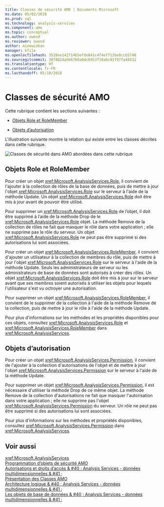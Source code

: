 ```yaml
---
title: Classes de sécurité AMO | Documents Microsoft
ms.date: 05/02/2018
ms.prod: sql
ms.technology: analysis-services
ms.component: amo
ms.topic: conceptual
ms.author: owend
ms.reviewer: owend
author: minewiskan
manager: kfile
ms.openlocfilehash: 3528ee142714b5efde841c4f4ef712be0ccb5748
ms.sourcegitcommit: 38f8824abb6760a9dc6953f10a6c91f97fa48432
ms.translationtype: HT
ms.contentlocale: fr-FR
ms.lasthandoff: 05/10/2018
---
```

# <a name="amo-security-classes"></a>Classes de sécurité AMO
  Cette rubrique contient les sections suivantes :  
  
-   [Objets Role et RoleMember](#RolesMembers)  
  
-   [Objets d’autorisation](#Permissions)  
  
 L'illustration suivante montre la relation qui existe entre les classes décrites dans cette rubrique.  
  
 ![Classes de sécurité dans AMO abordées dans cette rubrique](../../../analysis-services/multidimensional-models/analysis-management-objects/media/amo-securityclasses.gif "des classes de sécurité dans AMO abordées dans cette rubrique")  
  
##  <a name="RolesMembers"></a>Objets Role et RoleMember  
 Pour créer un objet <xref:Microsoft.AnalysisServices.Role>, il convient de l'ajouter à la collection de rôles de la base de données, puis de mettre à jour l'objet <xref:Microsoft.AnalysisServices.Role> sur le serveur à l'aide de la méthode Update. Un objet <xref:Microsoft.AnalysisServices.Role> doit être mis à jour avant de pouvoir être utilisé.  
  
 Pour supprimer un <xref:Microsoft.AnalysisServices.Role> de l’objet, il doit être supprimé à l’aide de la méthode Drop de le <xref:Microsoft.AnalysisServices.Role> objet. La méthode Remove de la collection de rôles ne fait que masquer le rôle dans votre application ; elle ne supprime pas le rôle du serveur. Un objet <xref:Microsoft.AnalysisServices.Role> ne peut pas être supprimé si des autorisations lui sont associées.  
  
 Pour créer un objet <xref:Microsoft.AnalysisServices.RoleMember>, il convient d'ajouter un utilisateur à la collection de membres du rôle, puis de mettre à jour l'objet <xref:Microsoft.AnalysisServices.Role> sur le serveur à l'aide de la méthode Update. Seuls les administrateurs de serveur ou les administrateurs de base de données sont autorisés à créer des rôles. Un objet <xref:Microsoft.AnalysisServices.Role> doit être mis à jour sur le serveur avant que ses membres soient autorisés à utiliser les objets pour lequels l'utilisateur s'est vu octroyer une autorisation.  
  
 Pour supprimer un objet <xref:Microsoft.AnalysisServices.RoleMember>, il convient de le supprimer de la collection à l'aide de la méthode Remove de la collection, puis de mettre à jour le rôle à l'aide de la méthode Update.  
  
 Pour plus d'informations sur les méthodes et les propriétés disponibles pour ces objets, consultez  <xref:Microsoft.AnalysisServices.Role> et <xref:Microsoft.AnalysisServices.RoleMember> dans <xref:Microsoft.AnalysisServices>.  
  
##  <a name="Permissions"></a>Objets d’autorisation  
 Pour créer un objet <xref:Microsoft.AnalysisServices.Permission>, il convient de l'ajouter à la collection d'autorisations de l'objet et de mettre à jour l'objet <xref:Microsoft.AnalysisServices.Permission> sur le serveur à l'aide de la méthode Update.  
  
 Pour supprimer un objet <xref:Microsoft.AnalysisServices.Permission>, il est nécessaire d'utiliser la méthode Drop de ce même objet. La méthode Remove de la collection d'autorisations ne fait que masquer l'autorisation dans votre application ; elle ne supprime pas l'objet <xref:Microsoft.AnalysisServices.Permission> du serveur. Un rôle ne peut pas être supprimé si des autorisations lui sont associées.  
  
 Pour plus d’informations sur les méthodes et propriétés disponibles, consultez <xref:Microsoft.AnalysisServices.Permission> dans <xref:Microsoft.AnalysisServices>.  
  
## <a name="see-also"></a>Voir aussi  
 <xref:Microsoft.AnalysisServices>   
 [Programmation d’objets de sécurité AMO](../../../analysis-services/multidimensional-models/analysis-management-objects/programming-amo-security-objects.md)   
 [Autorisations et droits d’accès & #40 ; Analysis Services - données multidimensionnelles & #41 ;](http://msdn.microsoft.com/library/59fa3573-f985-46cb-8042-7da71bd59a7b)   
 [Présentation des Classes AMO](../../../analysis-services/multidimensional-models/analysis-management-objects/amo-classes-introduction.md)   
 [Architecture logique & #40 ; Analysis Services - données multidimensionnelles & #41 ;](../../../analysis-services/multidimensional-models/olap-logical/understanding-microsoft-olap-logical-architecture.md)   
 [Les objets de base de données & #40 ; Analysis Services - données multidimensionnelles & #41 ;](../../../analysis-services/multidimensional-models/olap-logical/database-objects-analysis-services-multidimensional-data.md)  
  
  
